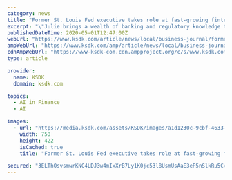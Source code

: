 ```yaml
---
category: news
title: "Former St. Louis Fed executive takes role at fast-growing fintech startup"
excerpt: "\"Julie brings a wealth of banking and regulatory knowledge to our board of directors, and we are excited to welcome her to the Neocova team\""
publishedDateTime: 2020-05-01T12:47:00Z
webUrl: "https://www.ksdk.com/article/news/local/business-journal/former-st-louis-fed-executive-takes-role-at-fast-growing-fintech-startup/63-f90d1bb9-3ba2-44d7-962b-74495e0d690c"
ampWebUrl: "https://www.ksdk.com/amp/article/news/local/business-journal/former-st-louis-fed-executive-takes-role-at-fast-growing-fintech-startup/63-f90d1bb9-3ba2-44d7-962b-74495e0d690c"
cdnAmpWebUrl: "https://www-ksdk-com.cdn.ampproject.org/c/s/www.ksdk.com/amp/article/news/local/business-journal/former-st-louis-fed-executive-takes-role-at-fast-growing-fintech-startup/63-f90d1bb9-3ba2-44d7-962b-74495e0d690c"
type: article

provider:
  name: KSDK
  domain: ksdk.com

topics:
  - AI in Finance
  - AI

images:
  - url: "https://media.ksdk.com/assets/KSDK/images/a1d1230c-9cbf-4633-b16d-796ce263ce58/a1d1230c-9cbf-4633-b16d-796ce263ce58_750x422.jpg"
    width: 750
    height: 422
    isCached: true
    title: "Former St. Louis Fed executive takes role at fast-growing fintech startup"

secured: "3ELThOsvsmwrKNC4LDJ3w4mIxXrB7Ly1K0jc53l8UsmUsAaE3eP5nSlkRu5Cv/bpcrRN9sogGNc+v124aSSnUYfy49hEoyGXwTgl0KZe8OspNbFWXUNwqEHmcYff71N9z7Beu4NhS1yNBuujL8o/dOqYJhtt5+JkkhH20i9eNvvd5bgeBBEI2yLpdvOpBfSJ3feuGC59WsAx2Jn+M1lWwT1be5OucEoTPfyhmJwgOJR5KBLRtBTDRh0O2DPgh5qWPxZ3FmLXwFRkaNr36u83U//3zm8yF/+OPOLwu+JbwDsLHTiMV+WIQGrX//RKZlVTij/Prenz/PZPLrPq1piiLDzSMi4KTVMugAkAb+UvTevq1VhvK8N3dwY0C98p1Eu1EAFTkj58Rsdi2N+jj509bO7EJgUtNdFcKZMiv7wd3YxuR5wEzFWSIlCDlYqehU2zea6N+Zw0DltXgZ5y+guBS17YdbDTl6BDhrVRZ9kewlE=;BlRe01fuxJM80xXTh0bQLg=="
---
```


